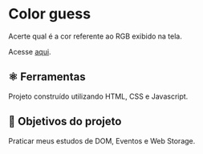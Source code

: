 # Color guess

Acerte qual é a cor referente ao RGB exibido na tela.

Acesse [aqui](https://coelhoreinaldo.github.io/).

## ⚛️ Ferramentas

Projeto construído utilizando HTML, CSS e Javascript.

## 🎯 Objetivos do projeto

Praticar meus estudos de DOM, Eventos e Web Storage.
